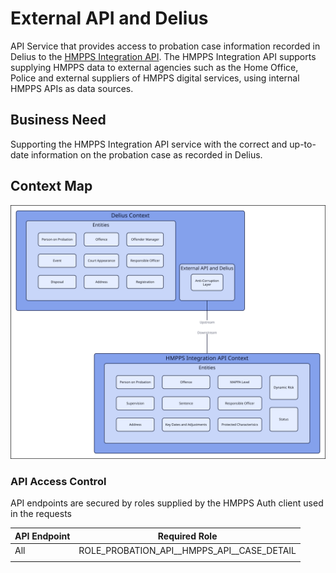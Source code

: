 # External API and Delius

API Service that provides access to probation case information recorded in Delius to the [HMPPS Integration API](https://ministryofjustice.github.io/hmpps-integration-api-docs/). The HMPPS Integration API supports supplying HMPPS data to external agencies such as the Home Office, Police and external suppliers of HMPPS digital services, using internal HMPPS APIs as data sources.

## Business Need

Supporting the HMPPS Integration API service with the correct and up-to-date information on the probation case as recorded in Delius.

## Context Map

![Context Map](../../doc/tech-docs/source/images/external-api-and-delius-context-map.svg)

### API Access Control

API endpoints are secured by roles supplied by the HMPPS Auth client used in
the requests

| API Endpoint | Required Role                                   |
|--------------|-------------------------------------------------|
| All          | ROLE\_PROBATION\_API_\_HMPPS\_API_\_CASE_DETAIL |
|              |                                                 |
